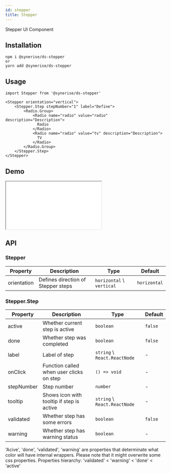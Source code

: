 ```yaml
---
id: stepper
title: Stepper
---
```


Stepper UI Component

## Installation
```
npm i @synerise/ds-stepper
or
yarn add @synerise/ds-stepper
```

## Usage
```
import Stepper from '@synerise/ds-stepper'

<Stepper orientation="vertical">
    <Stepper.Step stepNumber="1" label="Define">
        <Radio.Group>
            <Radio name="radio" value="radio" description="Description">
              Radio
            </Radio>
            <Radio name="radio" value="tv" description="Description">
              TV
            </Radio>
        </Radio.Group>
    </Stepper.Step>
</Stepper>

```

## Demo

<iframe src="/storybook-static/iframe.html?id=components-stepper--default"></iframe>

## API

### Stepper

| Property | Description                        | Type                      | Default      |
| ---      | ---                                | ---                       | ---          |
| orientation     | Defines direction of Stepper steps | `horizontal` \ `vertical` | `horizontal` |

### Stepper.Step

| Property   | Description                               | Type                         | Default |
| ---        | ---                                       | ---                          | ---     |
| active     | Whether current step is active            | `boolean`                    | `false` |
| done       | Whether step was completed                | `boolean`                    | `false` |
| label      | Label of step                             | `string` \ `React.ReactNode` | -       |
| onClick    | Function called when user clicks on step  | `() => void`                 | -       |
| stepNumber | Step number                               | `number`                     | -       |
| tooltip    | Shows icon with tooltip if step is active | `string` \ `React.ReactNode` | -       |
| validated  | Whether step has some errors              | `boolean`                    | `false` |
| warning    | Whether step has warning status           | `boolean`                    | -       |

'Acive', 'done', 'validated', 'warning' are properties that determinate what color will have internal wrappers. Please note that it might overwrite some css properties. Properties hierarchy: 'validated' < 'warning' < 'done' < 'active'

